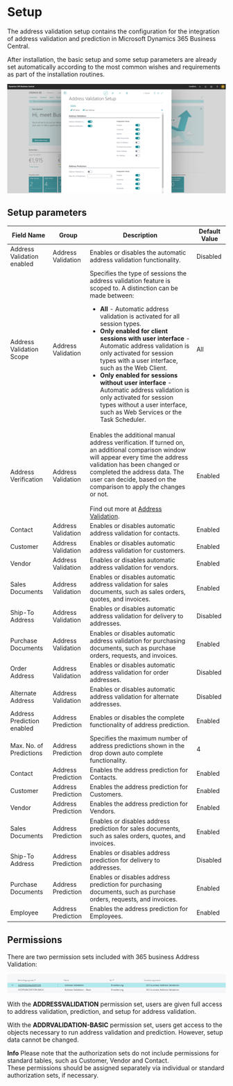 # Setup

The address validation setup contains the configuration for the integration of address validation and prediction in Microsoft Dynamics 365 Business Central.

After installation, the basic setup and some setup parameters are already set automatically according to the most common wishes and requirements as part of the installation routines.

![Address Validation Setup](/assets/images/365-business-address-validation/setup.en-US.png)

## Setup parameters

| Field Name | Group | Description | Default Value |
| --- | --- | --- | --- |
| Address Validation enabled | Address Validation | Enables or disables the automatic address validation functionality. | Disabled |
| Address Validation Scope | Address Validation | Specifies the type of sessions the address validation feature is scoped to. A distinction can be made between: <ul><li><strong>All</strong> - Automatic address validation is activated for all session types.</li><li><strong>Only enabled for client sessions with user interface</strong> - Automatic address validation is only activated for session types with a user interface, such as the Web Client.</li><li><strong>Only enabled for sessions without user interface</strong> - Automatic address validation is only activated for session types without a user interface, such as Web Services or the Task Scheduler.</li></ul> | All |
| Address Verification | Address Validation | Enables the additional manual address verification. If turned on, an additional comparison  window will appear every time the address validation has been changed or completed the address data. The user can decide, based on the comparison to apply the changes or not.<br><br>Find out more at [Address Validation](address-validation.md). | Enabled |
| Contact | Address Validation | Enables or disables automatic address validation for contacts. | Enabled |
| Customer | Address Validation | Enables or disables automatic address validation for customers. | Enabled |
| Vendor | Address Validation | Enables or disables automatic address validation for vendors. | Enabled |
| Sales Documents | Address Validation | Enables or disables automatic address validation for sales documents, such as sales orders, quotes, and invoices. | Enabled |
| Ship-To Address | Address Validation | Enables or disables automatic address validation for delivery to addresses. | Disabled |
| Purchase Documents | Address Validation | Enables or disables automatic address validation for purchasing documents, such as purchase orders, requests, and invoices. | Enabled |
| Order Address | Address Validation | Enables or disables automatic address validation for order addresses. | Disabled |
| Alternate Address | Address Validation | Enables or disables automatic address validation for alternate addresses. | Disabled |
| Address Prediction enabled | Address Prediction | Enables or disables the complete functionality of address prediction. | Enabled |
| Max. No. of Predictions | Address Prediction | Specifies the maximum number of address predictions shown in the drop down auto complete functionality. | 4 |
| Contact | Address Prediction | Enables the address prediction for Contacts. | Enabled |
| Customer | Address Prediction | Enables the address prediction for Customers. | Enabled |
| Vendor | Address Prediction | Enables the address prediction for Vendors. | Enabled |
| Sales Documents | Address Prediction | Enables or disables address prediction for sales documents, such as sales orders, quotes, and invoices. | Enabled |
| Ship-To Address | Address Prediction | Enables or disables address prediction for delivery to addresses. | Disabled |
| Purchase Documents | Address Prediction | Enables or disables address prediction for purchasing documents, such as purchase orders, requests, and invoices. | Enabled |
| Employee | Address Prediction | Enables the address prediction for Employees. | Enabled |

## Permissions

There are two permission sets included with 365 business Address Validation:

![Permission Sets](/assets/images/365-business-address-validation/permissions.de-DE.png)

With the **ADDRESSVALIDATION** permission set, users are given full access to address validation, prediction, and setup for address validation.

With the **ADDRVALIDATION-BASIC** permission set, users get access to the objects necessary to run address validation and prediction. However, setup data cannot be changed.

<div class="alert alert-info">
    <i class="fa-duotone fa-solid fa-circle-info fa-xl"></i>
	<strong>Info</strong>
	Please note that the authorization sets do not include permissions for standard tables, such as Customer, Vendor and Contact.<br>These permissions should be assigned separately via individual or standard authorization sets, if necessary.
</div>